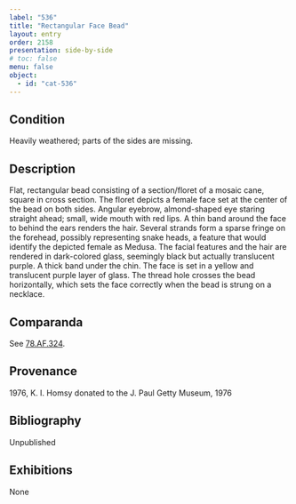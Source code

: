 ```yaml
---
label: "536"
title: "Rectangular Face Bead"
layout: entry
order: 2158
presentation: side-by-side
# toc: false
menu: false
object:
  - id: "cat-536"
---
```


## Condition

Heavily weathered; parts of the sides are missing.

## Description

Flat, rectangular bead consisting of a section/floret of a mosaic cane, square in cross section. The floret depicts a female face set at the center of the bead on both sides. Angular eyebrow, almond-shaped eye staring straight ahead; small, wide mouth with red lips. A thin band around the face to behind the ears renders the hair. Several strands form a sparse fringe on the forehead, possibly representing snake heads, a feature that would identify the depicted female as Medusa. The facial features and the hair are rendered in dark-colored glass, seemingly black but actually translucent purple. A thick band under the chin. The face is set in a yellow and translucent purple layer of glass. The thread hole crosses the bead horizontally, which sets the face correctly when the bead is strung on a necklace.

## Comparanda

See [78.AF.324](#cat).

## Provenance

1976, K. I. Homsy donated to the J. Paul Getty Museum, 1976

## Bibliography

Unpublished

## Exhibitions

None